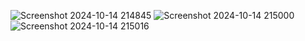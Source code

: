 ![Screenshot 2024-10-14 214845](https://github.com/user-attachments/assets/327327aa-9f44-41ce-8be6-b2c6a26c43da)
![Screenshot 2024-10-14 215000](https://github.com/user-attachments/assets/c8603a44-bb84-445b-ad8d-ec03ecc587e3)
![Screenshot 2024-10-14 215016](https://github.com/user-attachments/assets/61847b6b-9cb3-4e45-8bda-7c305fe159a1)
